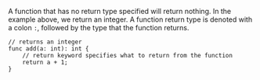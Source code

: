 A function that has no return type specified will return nothing. In the 
example above, we return an integer. A function return type is denoted with 
a colon `:`, followed by the type that the function returns.

```
// returns an integer
func add(a: int): int {
    // return keyword specifies what to return from the function
    return a + 1;
}
```
